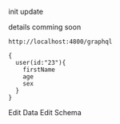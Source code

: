 init update


details comming soon
```
http://localhost:4800/graphql
```
```
{
  user(id:"23"){
    firstName
    age
    sex
  }
}
```

Edit Data
Edit Schema 
